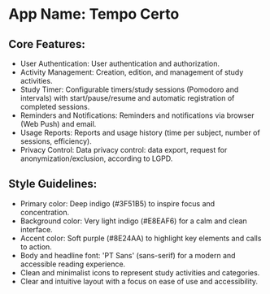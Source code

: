 # **App Name**: Tempo Certo

## Core Features:

- User Authentication: User authentication and authorization.
- Activity Management: Creation, edition, and management of study activities.
- Study Timer: Configurable timers/study sessions (Pomodoro and intervals) with start/pause/resume and automatic registration of completed sessions.
- Reminders and Notifications: Reminders and notifications via browser (Web Push) and email.
- Usage Reports: Reports and usage history (time per subject, number of sessions, efficiency).
- Privacy Control: Data privacy control: data export, request for anonymization/exclusion, according to LGPD.

## Style Guidelines:

- Primary color: Deep indigo (#3F51B5) to inspire focus and concentration.
- Background color: Very light indigo (#E8EAF6) for a calm and clean interface.
- Accent color: Soft purple (#8E24AA) to highlight key elements and calls to action.
- Body and headline font: 'PT Sans' (sans-serif) for a modern and accessible reading experience.
- Clean and minimalist icons to represent study activities and categories.
- Clear and intuitive layout with a focus on ease of use and accessibility.